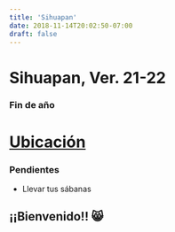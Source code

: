 ```yaml
---
title: 'Sihuapan'
date: 2018-11-14T20:02:50-07:00
draft: false
---
```


# Sihuapan, Ver. 21-22

### Fin de año

# [Ubicación](https://www.google.com/maps/place/Memelas+Sihuapan,+Centro,+95810+Sihuapan,+Ver./@18.4362379,-95.175912,17z/data=!4m2!3m1!1s0x85c273cf1483240b:0xd6fca634447fea48?force=pwa&source=mlapk)

### Pendientes

- Llevar tus sábanas

## ¡¡Bienvenido!! 😸
